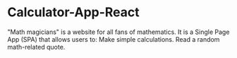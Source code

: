 # Calculator-App-React
"Math magicians" is a website for all fans of mathematics. It is a Single Page App (SPA) that allows users to:  Make simple calculations. Read a random math-related quote.
